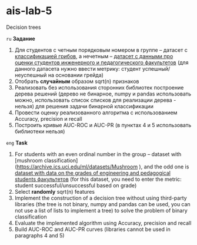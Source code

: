 # ais-lab-5
Decision trees

`ru` **Задание**

1. Для студентов с четным порядковым номером в группе – датасет с [классификацией грибов](https://archive.ics.uci.edu/ml/datasets/Mushroom), а нечетным – [датасет с данными про оценки студентов инженерного и педагогического факультетов](https://archive.ics.uci.edu/dataset/856/higher+education+students+performance+evaluation) (для данного датасета нужно ввести метрику: студент успешный/неуспешный на основании грейда)
2. Отобрать **случайным** образом sqrt(n) признаков
3. Реализовать без использования сторонних библиотек построение дерева решений  (дерево не бинарное, numpy и pandas использовать можно, использовать список списков  для реализации  дерева - нельзя) для решения задачи бинарной классификации 
4. Провести оценку реализованного алгоритма с использованием Accuracy, precision и recall
5. Построить кривые AUC-ROC и AUC-PR (в пунктах 4 и 5 использовать библиотеки нельзя)

`eng` **Task**

1. For students with an even ordinal number in the group – dataset with [mushroom classification] (https://archive.ics.uci.edu/ml/datasets/Mushroom ), and the odd one is [dataset with data on the grades of engineering and pedagogical students факультетов](https://archive.ics.uci.edu/dataset/856/higher+education+students+performance+evaluation ) (for this dataset, you need to enter the metric: student successful/unsuccessful based on grade)
2. Select **randomly** sqrt(n) features
3. Implement the construction of a decision tree without using third-party libraries (the tree is not binary, numpy and pandas can be used, you can not use a list of lists to implement a tree) to solve the problem of binary classification 
4. Evaluate the implemented algorithm using Accuracy, precision and recall
5. Build AUC-ROC and AUC-PR curves (libraries cannot be used in paragraphs 4 and 5)
